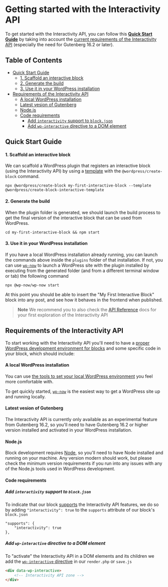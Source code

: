 # Getting started with the Interactivity API

To get started with the Interactivity API, you can follow this [**Quick Start Guide**](#quick-start-guide) by taking into account the [current requirements of the Interactivity API](#requirements-of-the-interactivity-api) (especially the need for Gutenberg 16.2 or later).

## Table of Contents

- [Quick Start Guide](#quick-start-guide)
    - [1. Scaffold an interactive block](#1-scaffold-an-interactive-block)
    - [2. Generate the build](#2-generate-the-build) 
    - [3. Use it in your WordPress installation ](#3-use-it-in-your-wordpress-installation)
- [Requirements of the Interactivity API](#requirements-of-the-interactivity-aPI)
    - [A local WordPress installation](#a-local-wordpress-installation)
    - [Latest vesion of Gutenberg](#latest-vesion-of-gutenberg)
    - [Node.js](#nodejs)
    - [Code requirements](#code-requirements)  
        - [Add `interactivity` support to `block.json`](#add-interactivity-support-to-blockjson)
        - [Add `wp-interactive` directive to a DOM element](#add-wp-interactive-directive-to-a-dom-element)

## Quick Start Guide

#### 1. Scaffold an interactive block

We can scaffold a WordPress plugin that registers an interactive block (using the Interactivity API) by using a [template](https://www.npmjs.com/package/@wordpress/create-block-interactive-template) with the `@wordpress/create-block` command.

```
npx @wordpress/create-block my-first-interactive-block --template @wordpress/create-block-interactive-template
```

#### 2. Generate the build 

When the plugin folder is generated, we should launch the build process to get the final version of the interactive block that can be used from WordPress. 

```
cd my-first-interactive-block && npm start
```

#### 3. Use it in your WordPress installation 

If you have a local WordPress installation already running, you can launch the commands above inside the `plugins` folder of that installation. If not, you can use [`wp-now`](https://github.com/WordPress/playground-tools/tree/trunk/packages/wp-now) to launch a WordPress site with the plugin installed by executing from the generated folder (and from a different terminal window or tab) the following command

```
npx @wp-now/wp-now start 
```

At this point you should be able to insert the "My First Interactive Block" block into any post, and see how it behaves in the frontend when published. 

> **Note**
> We recommend you to also check the [API Reference](./2-api-reference.md) docs for your first exploration of the Interactivity API

## Requirements of the Interactivity API

To start working with the Interactivity API you'll need to have a [proper WordPress development environment for blocks](https://developer.wordpress.org/block-editor/getting-started/devenv/)  and some specific code in your block, which should include:

#### A local WordPress installation

You can use [the tools to set your local WordPress environment](https://developer.wordpress.org/block-editor/getting-started/devenv/#wordpress-development-site) you feel more comfortable with. 

To get quickly started, [`wp-now`](https://www.npmjs.com/package/@wp-now/wp-now) is the easiest way to get a WordPress site up and running locally. 

#### Latest vesion of Gutenberg

The Interactivity API is currently only available as an experimental feature from Gutenberg 16.2, so you'll need to have Gutenberg 16.2 or higher version installed and activated in your WordPress installation.

#### Node.js

Block development requires [Node](https://nodejs.org/en), so you'll need to have Node installed and running on your machine. Any version modern should work, but please check the minimum version requirements if you run into any issues with any of the Node.js tools used in WordPress development.

#### Code requirements 

##### Add `interactivity` support to `block.json`

To indicate that our block [supports](https://developer.wordpress.org/block-editor/reference-guides/block-api/block-supports/) the Interactivity API features, we do so by adding `"interactivity": true` to the `supports` attribute of our block's `block.json`

```
"supports": {
    "interactivity": true
},
```

##### Add `wp-interactive` directive to a DOM element

To "activate" the Interactivity API in a DOM elements and its children we add the [`wp-interactive` directive](./2-api-reference.md#wp-interactive) in our `render.php` or `save.js`


```html
<div data-wp-interactive>
    <!-- Interactivity API zone -->
</div>
```